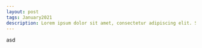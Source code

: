 ```yaml
---
layout: post
tags: January2021
description: Lorem ipsum dolor sit amet, consectetur adipiscing elit. Sed in mi nec orci ultricies porttitor. Curabitur bibendum vitae nisl a posuere. Aliquam dolor massa, egestas varius tristique at, imperdiet at sapien. Suspendisse quis ipsum nibh. Morbi sed condimentum ante. Proin maximus suscipit libero, eget dapibus neque eleifend eget. Quisque non orci id tortor tincidunt semper. Aliquam erat volutpat. Morbi commodo libero quam, eu congue nisl euismod aliquam. Donec scelerisque maximus elit ac finibus. Morbi quis dolor non nisl maximus tempus. Curabitur dapibus enim odio, ullamcorper sollicitudin arcu sagittis eu. Quisque ullamcorper felis id ex posuere, iaculis viverra elit scelerisque. Suspendisse in leo fermentum eros eleifend vehicula. Fusce tempor dolor luctus luctus molestie.
---
```


asd
